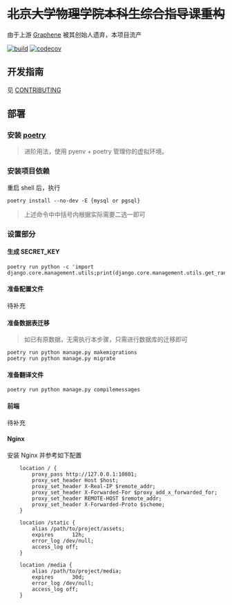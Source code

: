 # ~~北京大学物理学院本科生综合指导课重构~~

由于上游 [Graphene]() 被其创始人遗弃，本项目流产

[![build][build-image]][build-url]
[![codecov][codecov-image]][codecov-url]

[build-image]: https://github.com/pkuphysu/MeetPlan-backend/actions/workflows/tests.yml/badge.svg
[build-url]: https://github.com/pkuphysu/MeetPlan-backend/actions
[codecov-image]: https://codecov.io/gh/pkuphysu/MeetPlan-backend/branch/master/graph/badge.svg?token=ihNGZISgFl
[codecov-url]: https://codecov.io/gh/pkuphysu/MeetPlan-backend


## 开发指南
见 [CONTRIBUTING](.github/CONTRIBUTING.md)

## 部署

### 安装 [poetry](https://github.com/python-poetry/poetry)

> 进阶用法，使用 pyenv + poetry 管理你的虚拟环境。

### 安装项目依赖

重启 shell 后，执行

```shell
poetry install --no-dev -E {mysql or pgsql}
```
> 上述命令中中括号内根据实际需要二选一即可

### 设置部分

#### 生成 SECRET_KEY
```shell
poetry run python -c 'import django.core.management.utils;print(django.core.management.utils.get_random_secret_key())'
```

#### 准备配置文件

待补充

#### 准备数据表迁移
> 如已有原数据，无需执行本步骤，只需进行数据库的迁移即可
```shell
poetry run python manage.py makemigrations
poetry run python manage.py migrate
```

#### 准备翻译文件

```shell
poetry run python manage.py compilemessages
```

#### 前端

待补充

#### Nginx

安装 Nginx 并参考如下配置

```nginx
    location / {
        proxy_pass http://127.0.0.1:10801;
        proxy_set_header Host $host;
        proxy_set_header X-Real-IP $remote_addr;
        proxy_set_header X-Forwarded-For $proxy_add_x_forwarded_for;
        proxy_set_header REMOTE-HOST $remote_addr;
        proxy_set_header X-Forwarded-Proto $scheme;
    }

    location /static {
        alias /path/to/project/assets;
        expires      12h;
        error_log /dev/null;
        access_log off;
    }

    location /media {
        alias /path/to/project/media;
        expires      30d;
        error_log /dev/null;
        access_log off;
    }
```
